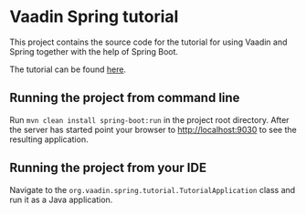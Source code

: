 Vaadin Spring tutorial
======================

This project contains the source code for the tutorial for using Vaadin and Spring together with the help of Spring Boot.

The tutorial can be found [here](https://vaadin.github.io/spring-tutorial/).

## Running the project from command line

Run `mvn clean install spring-boot:run` in the project root directory. After the server has started point your browser to [http://localhost:9030](http://localhost:9030) to see the resulting application.

## Running the project from your IDE

Navigate to the `org.vaadin.spring.tutorial.TutorialApplication` class and run it as a Java application.
